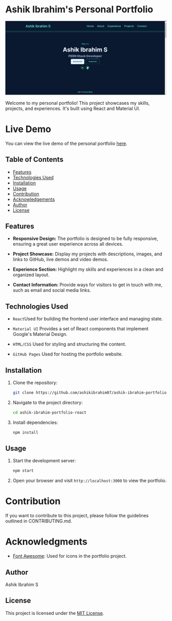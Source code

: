 # Ashik Ibrahim's Personal Portfolio

![Portfolio Preview](https://github.com/ashikibrahim07/ashik-ibrahim-portfolio-react/blob/main/Ashik%20Ibrahim%20S%20Portfolio%20Snap.png)

Welcome to my personal portfolio! This project showcases my skills, projects, and experiences. It's built using React and Material UI.

# Live Demo

You can view the live demo of the personal portfolio [here](https://ashikibrahim07.github.io/ashik-ibrahim-portfolio-react/).

## Table of Contents

- [Features](#features)
- [Technologies Used](#technologies-used)
- [Installation](#installation)
- [Usage](#usage)
- [Contribution](#contribution)
- [Acknowledgements](#acknowledgements)
- [Author](#author)
- [License](#license)

  
## Features

- **Responsive Design:** The portfolio is designed to be fully responsive, ensuring a great user experience across all devices.
  
- **Project Showcase:** Display my projects with descriptions, images, and links to GitHub, live demos and video demos.
  
- **Experience Section:** Highlight my skills and experiences in a clean and organized layout.
  
- **Contact Information:** Provide ways for visitors to get in touch with me, such as email and social media links.

## Technologies Used

- `React`Used for building the frontend user interface and managing state.
  
- `Material UI` Provides a set of React components that implement Google's Material Design.
  
- `HTML/CSS` Used for styling and structuring the content.
  
- `GitHub Pages` Used for hosting the portfolio website.

## Installation

1. Clone the repository:

   ```bash
   git clone https://github.com/ashikibrahim07/ashik-ibrahim-portfolio-react.git
   ```

2. Navigate to the project directory:

   ```bash
   cd ashik-ibrahim-portfolio-react
   ```

3. Install dependencies:

   ```bash
   npm install
   ```

## Usage

1. Start the development server:

   ```bash
   npm start
   ```

2. Open your browser and visit `http://localhost:3000` to view the portfolio.

# Contribution
If you want to contribute to this project, please follow the guidelines outlined in CONTRIBUTING.md.

# Acknowledgments
- [Font Awesome](https://fontawesome.com/): Used for icons in the portfolio project.

## Author

Ashik Ibrahim S

## License

This project is licensed under the [MIT License](LICENSE).
